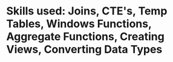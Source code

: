 # Skills used: Joins, CTE's, Temp Tables, Windows Functions, Aggregate Functions, Creating Views, Converting Data Types


